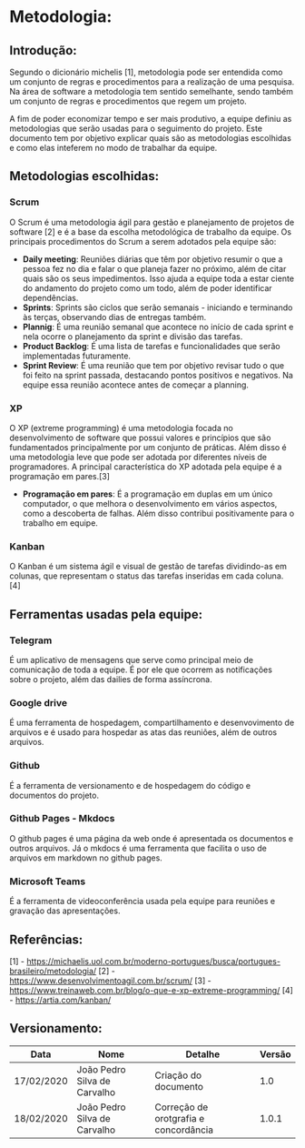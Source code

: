 # Metodologia:

## Introdução:

Segundo o dicionário michelis [1], metodologia pode ser entendida como um conjunto de regras e procedimentos para a realização de uma pesquisa. Na área de software a metodologia tem sentido semelhante, sendo também um conjunto de regras e procedimentos que regem um projeto.

A fim de poder economizar tempo e ser mais produtivo, a equipe definiu as metodologias que serão usadas para o seguimento do projeto. Este documento tem por objetivo explicar quais são as metodologias escolhidas e como elas inteferem no modo de trabalhar da equipe.

## Metodologias escolhidas: 

### Scrum

O Scrum é uma metodologia ágil para gestão e planejamento de projetos de software [2] e é a base da escolha metodológica de trabalho da equipe. Os principais procedimentos do Scrum a serem adotados pela equipe são:

 - **Daily meeting**: Reuniões diárias que têm por objetivo resumir o que a pessoa fez no dia e falar o que planeja fazer no próximo, além de citar quais são os seus impedimentos. Isso ajuda a equipe toda a estar ciente do andamento do projeto como um todo, além de poder identificar dependências.
 - **Sprints**: Sprints são ciclos que serão semanais - iniciando e terminando às terças, observando dias de entregas também.
 - **Plannig**: É uma reunião semanal que acontece no início de cada sprint e nela ocorre o planejamento da sprint e divisão das tarefas.
 - **Product Backlog**: É uma lista de tarefas e funcionalidades que serão implementadas futuramente.
 - **Sprint Review**: É uma reunião que tem por objetivo revisar tudo o que foi feito na sprint passada, destacando pontos positivos e negativos. Na equipe essa reunião acontece antes de começar a planning.

### XP

O XP (extreme programming) é uma metodologia focada no desenvolvimento de software que possui valores e princípios que são fundamentados principalmente por um conjunto de práticas. Além disso é uma metodologia leve que pode ser adotada por diferentes níveis de programadores. A principal característica do XP adotada pela equipe é a programação em pares.[3]

 - **Programação em pares**: É a programação em duplas em um único computador, o que melhora o desenvolvimento em vários aspectos, como a descoberta de falhas. Além disso contribui positivamente para o trabalho em equipe.

### Kanban

O Kanban é um sistema ágil e visual de gestão de tarefas dividindo-as em colunas, que representam o status das tarefas inseridas em cada coluna. [4]

## Ferramentas usadas pela equipe:

### Telegram

É um aplicativo de mensagens que serve como principal meio de comunicação de toda a equipe. É por ele que ocorrem as notificações sobre o projeto, além das dailies de forma assíncrona.

### Google drive

É uma ferramenta de hospedagem, compartilhamento e desenvovimento de arquivos e é usado para hospedar as atas das reuniões, além de outros arquivos.

### Github

É a ferramenta de versionamento e de hospedagem do código e documentos do projeto.

### Github Pages - Mkdocs

O github pages é uma página da web onde é apresentada os documentos e outros arquivos. Já o mkdocs é uma ferramenta que facilita o uso de arquivos em markdown no github pages.

### Microsoft Teams

É a ferramenta de videoconferência usada pela equipe para reuniões e gravação das apresentações.

## Referências:

[1] - https://michaelis.uol.com.br/moderno-portugues/busca/portugues-brasileiro/metodologia/
[2] - https://www.desenvolvimentoagil.com.br/scrum/
[3] - https://www.treinaweb.com.br/blog/o-que-e-xp-extreme-programming/
[4] - https://artia.com/kanban/

## Versionamento:

| Data | Nome | Detalhe | Versão |
|------|------|---------|--------|
| 17/02/2020 | João Pedro Silva de Carvalho | Criação do documento | 1.0 |
| 18/02/2020 | João Pedro Silva de Carvalho | Correção de orotgrafia e concordância | 1.0.1 |